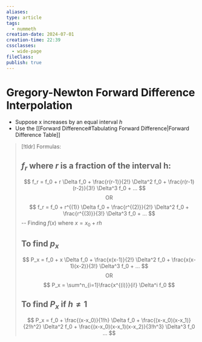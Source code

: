 ```yaml
---
aliases: 
type: article
tags:
  - nummeth
creation-date: 2024-07-01
creation-time: 22:39
cssclasses:
  - wide-page
fileClass: 
publish: true
---
```

# Gregory-Newton Forward Difference Interpolation
- Suppose x increases by an equal interval $h$
- Use the [[Forward Difference#Tabulating Forward Difference|Forward Difference Table]]
> [!tldr] Formulas:
> ## $f_r$ where $r$ is a fraction of the interval h:
> $$
> f_r = f_0 + r \Delta f_0 + \frac{r(r-1)}{2!} \Delta^2 f_0 + \frac{r(r-1)(r-2)}{3!} \Delta^3 f_0 + ...
> $$
> $$\text{OR}$$
> $$
> f_r = f_0 + r^{(1)} \Delta f_0 + \frac{r^{(2)}}{2!} \Delta^2 f_0 + \frac{r^{(3)}}{3!} \Delta^3 f_0 + ...
> $$
> -- Finding $f(x)$ where $x = x_0 + rh$
> ## To find $p_x$
> $$
> P_x = f_0 + x \Delta f_0 + \frac{x(x-1)}{2!} \Delta^2 f_0 + \frac{x(x-1)(x-2)}{3!} \Delta^3 f_0 + ...
> $$
> $$
> \text{OR}
> $$
>  $$
> P_x = \sum^n_{i=1}\frac{x^{(i)}}{i!} \Delta^i f_0
> $$
> ## To find $P_x$ if $h \neq 1$
> $$
> P_x = f_0 + \frac{(x-x_0)}{1!h} \Delta f_0 + \frac{(x-x_0)(x-x_1)}{2!h^2} \Delta^2 f_0 + \frac{(x-x_0)(x-x_1)(x-x_2)}{3!h^3} \Delta^3 f_0 ...
> $$